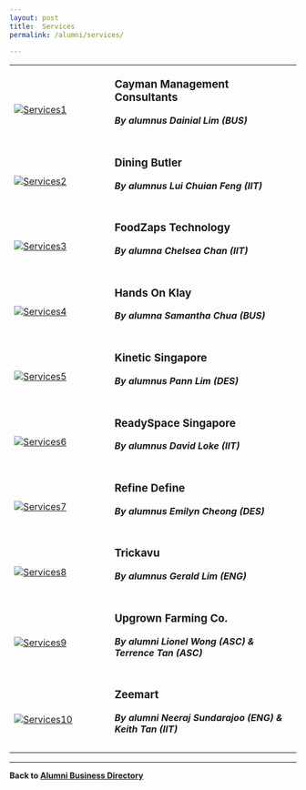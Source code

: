 ```yaml
---
layout: post
title:  Services
permalink: /alumni/services/

---
```


<div>
    <table>
        <tr>
            <td style="width:35%"><br>
                <a href="https://www.caymangh.com/">
                <image src="{{site.baseurl}}/images/MerchantServices-CaymanManagementConsultants.jpg" style="display:block;margin-left:auto;margin-right:auto;" alt="Services1">                                       </image>
                </a>
            </td>
            <td style="width:65%"><br>
                <h3 style="margin-top:0%">Cayman Management Consultants</h3>
                <h5 style="margin-top:0%"><i>By alumnus Dainial Lim (BUS)</i></h5>
            </td>
         </tr>
        <tr>
            <td style="width:35%"><br>
                <a href="https://sg.diningbutler.com/">
                <image src="{{site.baseurl}}/images/MerchantServices-DiningButler.jpg" style="display:block;margin-left:auto;margin-right:auto;" alt="Services2">                          </image>
                </a>
            </td>
            <td style="width:65%"><br>
                <h3 style="margin-top:0%">Dining Butler</h3>
                <h5 style="margin-top:0%"><i>By alumnus Lui Chuian Feng (IIT)</i></h5>
            </td>
         </tr>
        <tr>
            <td style="width:35%"><br>
                <a href="https://www.foodzaps.com/">
                <image src="{{site.baseurl}}/images/MerchantServices-FoodZapsTechnology.png" style="display:block;margin-left:auto;margin-right:auto;" alt="Services3">                                       </image>
                </a>
            </td>
            <td style="width:65%"><br>
                <h3 style="margin-top:0%">FoodZaps Technology</h3>
                <h5 style="margin-top:0%"><i>By alumna Chelsea Chan (IIT)</i></h5>
            </td>
         </tr>
        <tr>
            <td style="width:35%"><br>
                <a href="https://handsonklay.com/">
                <image src="{{site.baseurl}}/images/MerchantServices-HandsOnKlay.png" style="display:block;margin-left:auto;margin-right:auto;" alt="Services4">                                       </image>
                </a>
            </td>
            <td style="width:65%"><br>
                <h3 style="margin-top:0%">Hands On Klay</h3>
                <h5 style="margin-top:0%"><i>By alumna Samantha Chua (BUS)</i></h5>
            </td>
         </tr>
        <tr>
            <td style="width:35%"><br>
                <a href="http://www.kinetic.com.sg/main.html">
                <image src="{{site.baseurl}}/images/MerchantServices-KineticSingapore.PNG" style="display:block;margin-left:auto;margin-right:auto;" alt="Services5">                                       </image>
                </a>
            </td>
            <td style="width:65%"><br>
                <h3 style="margin-top:0%">Kinetic Singapore</h3>
                <h5 style="margin-top:0%"><i>By alumnus Pann Lim (DES)</i></h5>
            </td>
         </tr>
        <tr>
            <td style="width:35%"><br>
                <a href="https://readyspace.com.sg/">
                <image src="{{site.baseurl}}/images/MerchantServices-ReadySpace.jpg" style="display:block;margin-left:auto;margin-right:auto;" alt="Services6">                                       </image>
                </a>
            </td>
            <td style="width:65%"><br>
                <h3 style="margin-top:0%">ReadySpace Singapore</h3>
                <h5 style="margin-top:0%"><i>By alumnus David Loke (IIT)</i></h5>
            </td>
         </tr>
        <tr>
            <td style="width:35%"><br>
                <a href="https://refinedefine.com">
                <image src="{{site.baseurl}}/images/MerchantServices-RefineDefine.png" style="display:block;margin-left:auto;margin-right:auto;" alt="Services7">                                       </image>
                </a>
            </td>
            <td style="width:65%"><br>
                <h3 style="margin-top:0%">Refine Define</h3>
                <h5 style="margin-top:0%"><i>By alumnus Emilyn Cheong (DES)</i></h5>
            </td>
         </tr>
        <tr>
            <td style="width:35%"><br>
                <a href="https://trickavu.com.sg/">
                <image src="{{site.baseurl}}/images/MerchantServices-Trickavu.jpg" style="display:block;margin-left:auto;margin-right:auto;" alt="Services8">                                       </image>
                </a>
            </td>
            <td style="width:65%"><br>
                <h3 style="margin-top:0%">Trickavu</h3>
                <h5 style="margin-top:0%"><i>By alumnus Gerald Lim (ENG)</i></h5>
            </td>
         </tr>
        <tr>
            <td style="width:35%"><br>
                <a href="https://upgrownfarming.co/">
                <image src="{{site.baseurl}}/images/MerchantServices-UpgrownFarmingCo.jpg" style="display:block;margin-left:auto;margin-right:auto;" alt="Services9">                                       </image>
                </a>
            </td>
            <td style="width:65%"><br>
                <h3 style="margin-top:0%">Upgrown Farming Co.</h3>
                <h5 style="margin-top:0%"><i>By alumni Lionel Wong (ASC) & Terrence Tan (ASC)</i></h5>
            </td>
         </tr>
        <tr>
            <td style="width:35%"><br>
                <a href="https://www.zeemart.asia/">
                <image src="{{site.baseurl}}/images/MerchantServices-Zeemart.jpg" style="display:block;margin-left:auto;margin-right:auto;" alt="Services10">                                       </image>
                </a>
            </td>
            <td style="width:65%"><br>
                <h3 style="margin-top:0%">Zeemart</h3>
                <h5 style="margin-top:0%"><i>By alumni Neeraj Sundarajoo (ENG) & Keith Tan (IIT)</i></h5>
            </td>
         </tr>
    </table>
</div>

---
**Back to [Alumni Business Directory](/be-connected/alumni-business-directory/)**
